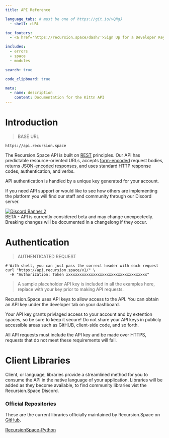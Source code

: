 ```yaml
---
title: API Reference

language_tabs: # must be one of https://git.io/vQNgJ
  - shell: cURL

toc_footers:
  - <a href='https://recursion.space/dash/'>Sign Up for a Developer Key</a>

includes:
  - errors
  - space
  - modules

search: true

code_clipboard: true

meta:
  - name: description
    content: Documentation for the Kittn API
---
```


# Introduction

> BASE URL

```shell
https://api.recursion.space
```

The Recursion.Space API is built on [REST](https://en.wikipedia.org/wiki/Representational_state_transfer) principles. Our API has predictable resource-oriented URLs, accepts [form-encoded](<https://en.wikipedia.org/wiki/POST_(HTTP)#Use_for_submitting_web_forms>) request bodies, returns [JSON-encoded](https://www.json.org/json-en.html) responses, and uses standard HTTP response codes, authentication, and verbs.

API authentication is handled by a unique key generated for your account.

If you need API support or would like to see how others are implementing the platform you will find our staff and community through our Discord server.

<a target="_blank" rel="noopener noreferrer" href="https://discord.com/invite/KnFp4jd9AV" style="width: 100%">
<img src="https://discordapp.com/api/guilds/790311269420630079/widget.png?style=banner2" alt="Discord Banner 2" style="max-width: 100%; margin: auto; display: block;"/>
</a>

<aside class="notice">
BETA - API is currently considered beta and may change unexpectedly. <br>
Breaking changes will be documented in a changelong if they occur.
</aside>

# Authentication

> AUTHENTICATED REQUEST

```shell
# With shell, you can just pass the correct header with each request
curl "https://api.recursion.space/v1/" \
  -H "Authorization: Token xxxxxxxxxxxxxxxxxxxxxxxxxxxxxxxxxxxx"
```

> A sample placeholder API key is included in all the examples here, replace with your key prior to making API requests.

Recursion.Space uses API keys to allow access to the API. You can obtain an API key under the developer tab on your dashboard.

Your API key grants privlaged access to your account and by extention spaces, so be sure to keep it secure! Do not share your API keys in publicly accessible areas such as GitHUB, client-side code, and so forth.

<aside class="warning">
All API requests must include the API key and be made over HTTPS, requests that do not meet these requirements will fail.
</aside>

# Client Libraries

Client, or language, libraries provide a streamlined method for you to consume the API in the native language of your application. Libraries will be added as they become available, to find community libraries vist the Recursion.Space Discord.

### Official Repositories

These are the current libraries officially maintained by Recursion.Space on [GitHub](https://github.com/RecursionSpace).

[RecursionSpace-Python](https://github.com/RecursionSpace/RecursionSpace-Python)
